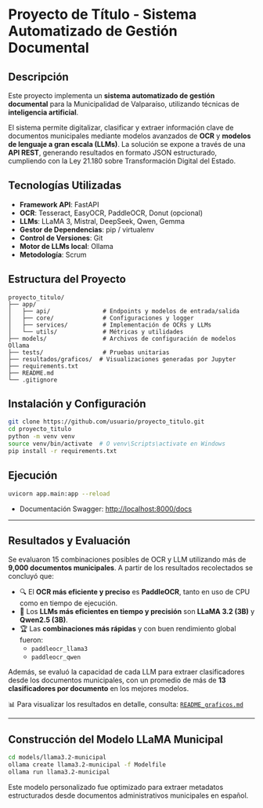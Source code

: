 # Proyecto de Título - Sistema Automatizado de Gestión Documental

## Descripción

Este proyecto implementa un **sistema automatizado de gestión documental** para la Municipalidad de Valparaíso, utilizando técnicas de **inteligencia artificial**.

El sistema permite digitalizar, clasificar y extraer información clave de documentos municipales mediante modelos avanzados de **OCR** y **modelos de lenguaje a gran escala (LLMs)**. La solución se expone a través de una **API REST**, generando resultados en formato JSON estructurado, cumpliendo con la Ley 21.180 sobre Transformación Digital del Estado.

## Tecnologías Utilizadas

- **Framework API**: FastAPI  
- **OCR**: Tesseract, EasyOCR, PaddleOCR, Donut (opcional)  
- **LLMs**: LLaMA 3, Mistral, DeepSeek, Qwen, Gemma  
- **Gestor de Dependencias**: pip / virtualenv  
- **Control de Versiones**: Git  
- **Motor de LLMs local**: Ollama  
- **Metodología**: Scrum  

## Estructura del Proyecto

```
proyecto_titulo/
├── app/
│   ├── api/               # Endpoints y modelos de entrada/salida
│   ├── core/              # Configuraciones y logger
│   ├── services/          # Implementación de OCRs y LLMs
│   └── utils/             # Métricas y utilidades
├── models/                # Archivos de configuración de modelos Ollama
├── tests/                 # Pruebas unitarias
├── resultados/graficos/  # Visualizaciones generadas por Jupyter
├── requirements.txt
├── README.md
└── .gitignore
```

## Instalación y Configuración

```bash
git clone https://github.com/usuario/proyecto_titulo.git
cd proyecto_titulo
python -m venv venv
source venv/bin/activate  # O venv\Scripts\activate en Windows
pip install -r requirements.txt
```

## Ejecución

```bash
uvicorn app.main:app --reload
```

- Documentación Swagger: [http://localhost:8000/docs](http://localhost:8000/docs)

---

## Resultados y Evaluación

Se evaluaron 15 combinaciones posibles de OCR y LLM utilizando más de **9,000 documentos municipales**. A partir de los resultados recolectados se concluyó que:

- 🔍 El **OCR más eficiente y preciso** es **PaddleOCR**, tanto en uso de CPU como en tiempo de ejecución.
- 🧠 Los **LLMs más eficientes en tiempo y precisión** son **LLaMA 3.2 (3B)** y **Qwen2.5 (3B)**.
- 🏆 Las **combinaciones más rápidas** y con buen rendimiento global fueron:
  - `paddleocr_llama3`
  - `paddleocr_qwen`

Además, se evaluó la capacidad de cada LLM para extraer clasificadores desde los documentos municipales, con un promedio de más de **13 clasificadores por documento** en los mejores modelos.

📊 Para visualizar los resultados en detalle, consulta: [`README_graficos.md`](./resultados/graficos/README_graficos.md)

---

## Construcción del Modelo LLaMA Municipal

```bash
cd models/llama3.2-municipal
ollama create llama3.2-municipal -f Modelfile
ollama run llama3.2-municipal
```

Este modelo personalizado fue optimizado para extraer metadatos estructurados desde documentos administrativos municipales en español.

